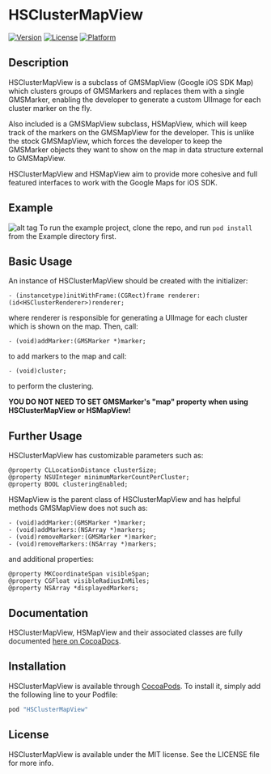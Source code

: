 # HSClusterMapView
[![Version](https://img.shields.io/cocoapods/v/HSClusterMapView.svg?style=flat)](http://cocoadocs.org/docsets/HSClusterMapView)
[![License](https://img.shields.io/cocoapods/l/HSClusterMapView.svg?style=flat)](http://cocoadocs.org/docsets/HSClusterMapView)
[![Platform](https://img.shields.io/cocoapods/p/HSClusterMapView.svg?style=flat)](http://cocoadocs.org/docsets/HSClusterMapView)

## Description
HSClusterMapView is a subclass of GMSMapView (Google iOS SDK Map) which clusters groups of GMSMarkers and replaces them with a single GMSMarker, enabling the developer to generate a custom UIImage for each cluster marker on the fly. 

Also included is a GMSMapView subclass, HSMapView, which will keep track of the markers on the GMSMapView for the developer. This is unlike the stock GMSMapView, which forces the developer to keep the GMSMarker objects they want to show on the map in data structure external to GMSMapView.

HSClusterMapView and HSMapView aim to provide more cohesive and full featured interfaces to work with the Google Maps for iOS SDK.

## Example
![alt tag](https://www.github.com/hotschedules/HSClusterMapView/raw/master/example.gif)
To run the example project, clone the repo, and run `pod install` from the Example directory first.

## Basic Usage
An instance of HSClusterMapView should be created with the initializer:
```obj-c
- (instancetype)initWithFrame:(CGRect)frame renderer:(id<HSClusterRenderer>)renderer;
```
where renderer is responsible for generating a UIImage for each cluster which is shown on the map. Then, call:
```obj-c
- (void)addMarker:(GMSMarker *)marker;
```
to add markers to the map and call:
```obj-c
- (void)cluster;
```
to perform the clustering.
    
**YOU DO NOT NEED TO SET GMSMarker's "map" property when using HSClusterMapView or HSMapView!**


## Further Usage
HSClusterMapView has customizable parameters such as:
```obj-c
@property CLLocationDistance clusterSize;
@property NSUInteger minimumMarkerCountPerCluster;
@property BOOL clusteringEnabled;
```


HSMapView is the parent class of HSClusterMapView and has helpful methods GMSMapView does not such as:
```obj-c
- (void)addMarker:(GMSMarker *)marker;
- (void)addMarkers:(NSArray *)markers;
- (void)removeMarker:(GMSMarker *)marker;
- (void)removeMarkers:(NSArray *)markers;
```
and additional properties:
```obj-c
@property MKCoordinateSpan visibleSpan;
@property CGFloat visibleRadiusInMiles;
@property NSArray *displayedMarkers;
```

## Documentation
HSClusterMapView, HSMapView and their associated classes are fully documented [here on CocoaDocs](http://cocoadocs.org/docsets/HSClusterMapView).

## Installation
HSClusterMapView is available through [CocoaPods](http://cocoapods.org). To install
it, simply add the following line to your Podfile:

```ruby
pod "HSClusterMapView"
```

## License
HSClusterMapView is available under the MIT license. See the LICENSE file for more info.
